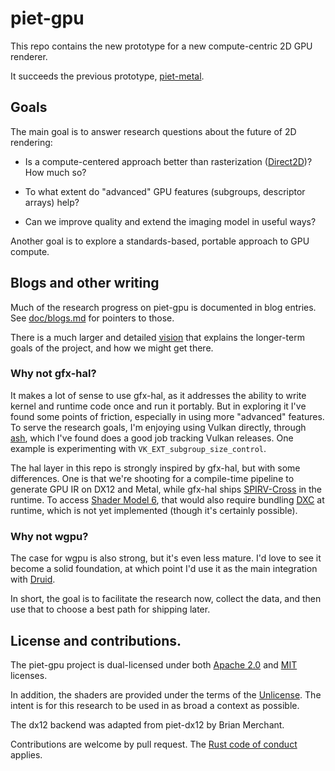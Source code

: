 # piet-gpu

This repo contains the new prototype for a new compute-centric 2D GPU renderer.

It succeeds the previous prototype, [piet-metal].

## Goals

The main goal is to answer research questions about the future of 2D rendering:

* Is a compute-centered approach better than rasterization ([Direct2D])? How much so?

* To what extent do "advanced" GPU features (subgroups, descriptor arrays) help?

* Can we improve quality and extend the imaging model in useful ways?

Another goal is to explore a standards-based, portable approach to GPU compute.

## Blogs and other writing

Much of the research progress on piet-gpu is documented in blog entries. See [doc/blogs.md](doc/blogs.md) for pointers to those.

There is a much larger and detailed [vision](doc/vision.md) that explains the longer-term goals of the project, and how we might get there.

### Why not gfx-hal?

It makes a lot of sense to use gfx-hal, as it addresses the ability to write kernel and runtime code once and run it portably. But in exploring it I've found some points of friction, especially in using more "advanced" features. To serve the research goals, I'm enjoying using Vulkan directly, through [ash], which I've found does a good job tracking Vulkan releases. One example is experimenting with `VK_EXT_subgroup_size_control`.

The hal layer in this repo is strongly inspired by gfx-hal, but with some differences. One is that we're shooting for a compile-time pipeline to generate GPU IR on DX12 and Metal, while gfx-hal ships [SPIRV-Cross] in the runtime. To access [Shader Model 6], that would also require bundling [DXC] at runtime, which is not yet implemented (though it's certainly possible).

### Why not wgpu?

The case for wgpu is also strong, but it's even less mature. I'd love to see it become a solid foundation, at which point I'd use it as the main integration with [Druid].

In short, the goal is to facilitate the research now, collect the data, and then use that to choose a best path for shipping later.

## License and contributions.

The piet-gpu project is dual-licensed under both [Apache 2.0](LICENSE-APACHE) and [MIT](LICENSE_MIT) licenses.

In addition, the shaders are provided under the terms of the [Unlicense]. The intent is for this research to be used in as broad a context as possible.

The dx12 backend was adapted from piet-dx12 by Brian Merchant.

Contributions are welcome by pull request. The [Rust code of conduct] applies.

[piet-metal]: https://github.com/linebender/piet-metal
[Direct2D]: https://docs.microsoft.com/en-us/windows/win32/direct2d/direct2d-portal
[ash]: https://github.com/MaikKlein/ash
[SPIRV-Cross]: https://github.com/KhronosGroup/SPIRV-Cross
[Shader Model 6]: https://docs.microsoft.com/en-us/windows/win32/direct3dhlsl/hlsl-shader-model-6-0-features-for-direct3d-12
[DXC]: https://github.com/microsoft/DirectXShaderCompiler
[Druid]: https://github.com/linebender/druid
[Unlicense]: https://unlicense.org/
[Rust code of conduct]: https://www.rust-lang.org/policies/code-of-conduct
